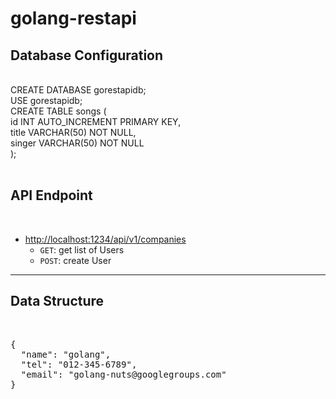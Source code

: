 # golang-restapi
<h2>Database Configuration</h2><br/>
<span>CREATE DATABASE gorestapidb;<br/>
USE gorestapidb;<br/>
CREATE TABLE songs (<br/>
    id INT AUTO_INCREMENT PRIMARY KEY,<br/>
    title VARCHAR(50) NOT NULL,<br/>
    singer VARCHAR(50) NOT NULL<br/>
);</span><br/>
<br/>
<h2> <strong>API Endpoint</strong></h2><br/>
<ul>
<li><a href="http://localhost:1234/api/v1/companies">http://localhost:1234/api/v1/companies</a>
<ul>
<li><code>GET</code>: get list of Users</li>
<li><code>POST</code>: create User</li>
</ul>
</li>
</ul>
<hr/>
<h2>Data Structure</h2><br/>
<div class="highlight highlight-source-json"><pre>{
  <span class="pl-s"><span class="pl-pds">"</span>name<span class="pl-pds">"</span></span>: <span class="pl-s"><span class="pl-pds">"</span>golang<span class="pl-pds">"</span></span>,
  <span class="pl-s"><span class="pl-pds">"</span>tel<span class="pl-pds">"</span></span>: <span class="pl-s"><span class="pl-pds">"</span>012-345-6789<span class="pl-pds">"</span></span>,
  <span class="pl-s"><span class="pl-pds">"</span>email<span class="pl-pds">"</span></span>: <span class="pl-s"><span class="pl-pds">"</span>golang-nuts@googlegroups.com<span class="pl-pds">"</span></span>
}</pre></div>
